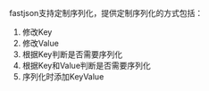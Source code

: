 fastjson支持定制序列化，提供定制序列化的方式包括：
1. 修改Key
2. 修改Value
3. 根据Key判断是否需要序列化
4. 根据Key和Value判断是否需要序列化
5. 序列化时添加KeyValue
